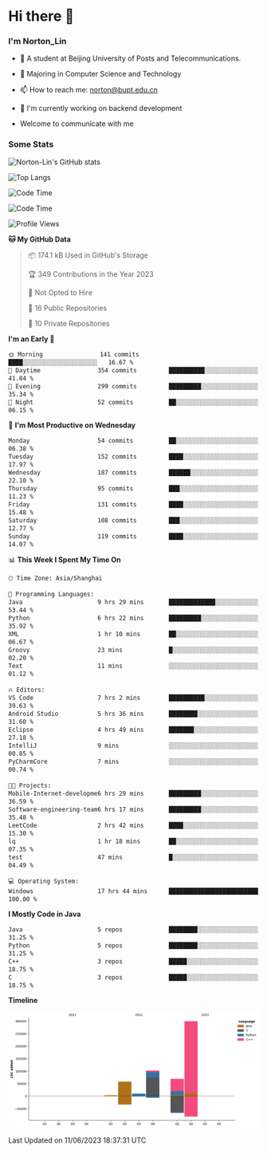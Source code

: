 
# Hi there 👋

### I'm Norton_Lin
- 🏫 A student at Beijing University of Posts and Telecommunications.
- 🌱 Majoring in Computer Science and Technology
- 📫 How to reach me: norton@bupt.edu.cn
- 🌱 I'm currently working on backend development

- Welcome to communicate with me

### Some Stats
![Norton-Lin's GitHub stats](https://github-readme-stats.vercel.app/api?username=Norton-Lin&count_private=true&show_icons=true&theme=radical)

![Top Langs](https://github-readme-stats.vercel.app/api/top-langs/?username=Norton-Lin&langs_count=8&layout=compact)

![Code Time](https://github-readme-stats.vercel.app/api/wakatime?username=Norton_Lin)

<!--START_SECTION:waka-->
![Code Time](http://img.shields.io/badge/Code%20Time-299%20hrs%2055%20mins-blue)

![Profile Views](http://img.shields.io/badge/Profile%20Views-148-blue)

**🐱 My GitHub Data** 

> 📦 174.1 kB Used in GitHub's Storage 
 > 
> 🏆 349 Contributions in the Year 2023
 > 
> 🚫 Not Opted to Hire
 > 
> 📜 16 Public Repositories 
 > 
> 🔑 10 Private Repositories 
 > 
**I'm an Early 🐤** 

```text
🌞 Morning                141 commits         ████░░░░░░░░░░░░░░░░░░░░░   16.67 % 
🌆 Daytime                354 commits         ██████████░░░░░░░░░░░░░░░   41.84 % 
🌃 Evening                299 commits         █████████░░░░░░░░░░░░░░░░   35.34 % 
🌙 Night                  52 commits          ██░░░░░░░░░░░░░░░░░░░░░░░   06.15 % 
```
📅 **I'm Most Productive on Wednesday** 

```text
Monday                   54 commits          ██░░░░░░░░░░░░░░░░░░░░░░░   06.38 % 
Tuesday                  152 commits         ████░░░░░░░░░░░░░░░░░░░░░   17.97 % 
Wednesday                187 commits         ██████░░░░░░░░░░░░░░░░░░░   22.10 % 
Thursday                 95 commits          ███░░░░░░░░░░░░░░░░░░░░░░   11.23 % 
Friday                   131 commits         ████░░░░░░░░░░░░░░░░░░░░░   15.48 % 
Saturday                 108 commits         ███░░░░░░░░░░░░░░░░░░░░░░   12.77 % 
Sunday                   119 commits         ████░░░░░░░░░░░░░░░░░░░░░   14.07 % 
```


📊 **This Week I Spent My Time On** 

```text
🕑︎ Time Zone: Asia/Shanghai

💬 Programming Languages: 
Java                     9 hrs 29 mins       █████████████░░░░░░░░░░░░   53.44 % 
Python                   6 hrs 22 mins       █████████░░░░░░░░░░░░░░░░   35.92 % 
XML                      1 hr 10 mins        ██░░░░░░░░░░░░░░░░░░░░░░░   06.67 % 
Groovy                   23 mins             █░░░░░░░░░░░░░░░░░░░░░░░░   02.20 % 
Text                     11 mins             ░░░░░░░░░░░░░░░░░░░░░░░░░   01.12 % 

🔥 Editors: 
VS Code                  7 hrs 2 mins        ██████████░░░░░░░░░░░░░░░   39.63 % 
Android Studio           5 hrs 36 mins       ████████░░░░░░░░░░░░░░░░░   31.60 % 
Eclipse                  4 hrs 49 mins       ███████░░░░░░░░░░░░░░░░░░   27.18 % 
IntelliJ                 9 mins              ░░░░░░░░░░░░░░░░░░░░░░░░░   00.85 % 
PyCharmCore              7 mins              ░░░░░░░░░░░░░░░░░░░░░░░░░   00.74 % 

🐱‍💻 Projects: 
Mobile-Internet-developme6 hrs 29 mins       █████████░░░░░░░░░░░░░░░░   36.59 % 
Software-engineering-team6 hrs 17 mins       █████████░░░░░░░░░░░░░░░░   35.48 % 
LeetCode                 2 hrs 42 mins       ████░░░░░░░░░░░░░░░░░░░░░   15.30 % 
lq                       1 hr 18 mins        ██░░░░░░░░░░░░░░░░░░░░░░░   07.35 % 
test                     47 mins             █░░░░░░░░░░░░░░░░░░░░░░░░   04.49 % 

💻 Operating System: 
Windows                  17 hrs 44 mins      █████████████████████████   100.00 % 
```

**I Mostly Code in Java** 

```text
Java                     5 repos             ████████░░░░░░░░░░░░░░░░░   31.25 % 
Python                   5 repos             ████████░░░░░░░░░░░░░░░░░   31.25 % 
C++                      3 repos             █████░░░░░░░░░░░░░░░░░░░░   18.75 % 
C                        3 repos             █████░░░░░░░░░░░░░░░░░░░░   18.75 % 
```



**Timeline**

![Lines of Code chart](https://raw.githubusercontent.com/Norton-Lin/Norton-Lin/main/assets/bar_graph.png)


 Last Updated on 11/06/2023 18:37:31 UTC
<!--END_SECTION:waka-->
